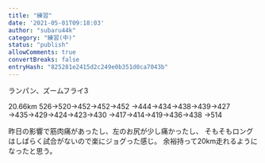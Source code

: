 ```yaml
---
title: "練習"
date: '2021-05-01T09:18:03'
author: "subaru44k"
category: "練習(中)"
status: "publish"
allowComments: true
convertBreaks: false
entryHash: "825281e2415d2c249e0b351d0ca7043b"
---
```

ランパン、ズームフライ3

20.66km
526→520→452→452→452
→444→434→438→439→427
→435→429→424→423→430
→417→414→419→436→438
→514

昨日の影響で筋肉痛があったし、左のお尻が少し痛かったし、
そもそもロングはしばらく試合がないので楽にジョグった感じ。
余裕持って20km走れるようになったと思う。
